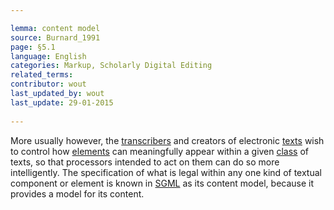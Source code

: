 ```yaml
---

lemma: content model
source: Burnard_1991
page: §5.1 
language: English
categories: Markup, Scholarly Digital Editing
related_terms: 
contributor: wout
last_updated_by: wout
last_update: 29-01-2015
        
---
```


More usually however, the [transcribers](transcription.html) and creators of electronic [texts](text.html) wish to control how [elements](element.html) can meaningfully appear within a given [class](class.html) of texts, so that processors intended to act on them can do so more intelligently. The specification of what is legal within any one kind of textual component or element is known in [SGML](SGML.html) as its content model, because it provides a model for its content.

